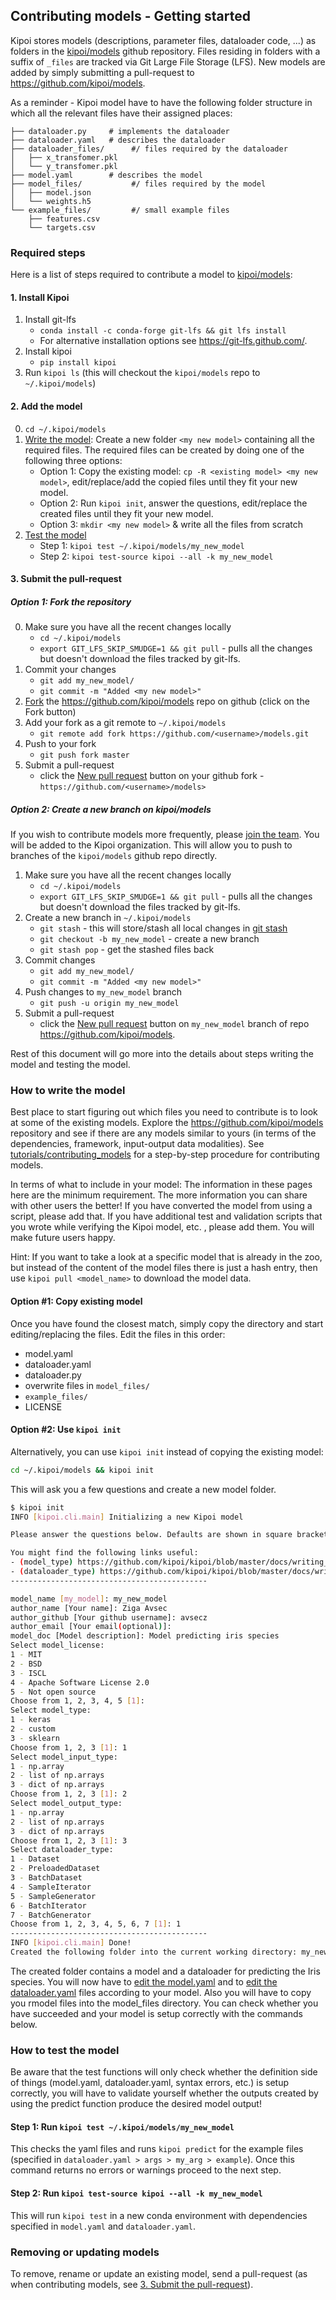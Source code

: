 ## Contributing models - Getting started

Kipoi stores models (descriptions, parameter files, dataloader code, ...) as folders in the [kipoi/models](https://github.com/kipoi/models) github repository. Files residing in folders with a suffix of `_files` are tracked via Git Large File Storage (LFS). New models are added by simply submitting a pull-request to <https://github.com/kipoi/models>.

As a reminder - Kipoi model have to have the following folder structure in which all the relevant files have their assigned places:
```
├── dataloader.py     # implements the dataloader
├── dataloader.yaml   # describes the dataloader
├── dataloader_files/      #/ files required by the dataloader
│   ├── x_transfomer.pkl
│   └── y_transfomer.pkl
├── model.yaml        # describes the model
├── model_files/           #/ files required by the model
│   ├── model.json
│   └── weights.h5
└── example_files/         #/ small example files
    ├── features.csv
    └── targets.csv
```

### Required steps

Here is a list of steps required to contribute a model to [kipoi/models](https://github.com/kipoi/models):

#### 1. Install Kipoi

1. Install git-lfs
    - `conda install -c conda-forge git-lfs && git lfs install`
	- For alternative installation options  see <https://git-lfs.github.com/>.
3. Install kipoi
    - `pip install kipoi`
4. Run `kipoi ls` (this will checkout the `kipoi/models` repo to `~/.kipoi/models`)

#### 2. Add the model

0. `cd ~/.kipoi/models`
1. [Write the model](#how-to-write-the-model): Create a new folder `<my new model>` containing all the required files. The required files can be created by doing one of the following three options:
    - Option 1: Copy the existing model: `cp -R <existing model> <my new model>`, edit/replace/add the copied files until they fit your new model.
	- Option 2: Run `kipoi init`, answer the questions, edit/replace the created files until they fit your new model.
	- Option 3: `mkdir <my new model>` & write all the files from scratch
2. [Test the model](#how-to-test-the-model)
    - Step 1: `kipoi test ~/.kipoi/models/my_new_model`
	- Step 2: `kipoi test-source kipoi --all -k my_new_model`

#### 3. Submit the pull-request

##### Option 1: Fork the repository 

0. Make sure you have all the recent changes locally
    - `cd ~/.kipoi/models`
    - `export GIT_LFS_SKIP_SMUDGE=1 && git pull` - pulls all the changes but doesn't download the files tracked by git-lfs.
1. Commit your changes
	- `git add my_new_model/`
	- `git commit -m "Added <my new model>"`
1. [Fork](https://guides.github.com/activities/forking/) the <https://github.com/kipoi/models> repo on github (click on the Fork button)
1. Add your fork as a git remote to `~/.kipoi/models`
    - `git remote add fork https://github.com/<username>/models.git`
1. Push to your fork
    - `git push fork master`
1. Submit a pull-request
    - click the [New pull request](https://help.github.com/articles/creating-a-pull-request/) button on your github fork - `https://github.com/<username>/models>`

##### Option 2: Create a new branch on kipoi/models

If you wish to contribute models more frequently, please [join the team](https://github.com/kipoi/models/issues/55). You will be added to the Kipoi organization. This will allow you to push to branches of the `kipoi/models` github repo directly.

1. Make sure you have all the recent changes locally
    - `cd ~/.kipoi/models`
    - `export GIT_LFS_SKIP_SMUDGE=1 && git pull` - pulls all the changes but doesn't download the files tracked by git-lfs.
1. Create a new branch in `~/.kipoi/models`
    - `git stash` - this will store/stash all local changes in [git stash](https://git-scm.com/book/en/v1/Git-Tools-Stashing)
    - `git checkout -b my_new_model` - create a new branch
    - `git stash pop` - get the stashed files back
2. Commit changes
    - `git add my_new_model/`
    - `git commit -m "Added <my new model>"`
3. Push changes to `my_new_model` branch
    - `git push -u origin my_new_model`
4. Submit a pull-request
    - click the [New pull request](https://help.github.com/articles/creating-a-pull-request/) button on `my_new_model` branch of repo <https://github.com/kipoi/models>.

Rest of this document will go more into the details about steps writing the model and testing the model.

### How to write the model

Best place to start figuring out which files you need to contribute is to look at some of the existing models. Explore the <https://github.com/kipoi/models> repository and see if there are any models similar to yours (in terms of the dependencies, framework, input-output data modalities). See [tutorials/contributing_models](../../tutorials/contributing_models) for a step-by-step procedure for contributing models.

In terms of what to include in your model: The information in these pages here are the minimum requirement. The more
information you can share with other users the better! If you have converted the model from using a script, please add that.
If you have additional test and validation scripts that you wrote while verifying the Kipoi model, etc. , please add them.
You will make future users happy.

Hint: If you want to take a look at a specific model that is already in the zoo, but instead of the content of the model files there is just a hash entry, then use `kipoi pull <model_name>` to download the model data.

#### Option #1: Copy existing model

Once you have found the closest match, simply copy the directory and start editing/replacing the files. Edit the files in this order:

- model.yaml
- dataloader.yaml
- dataloader.py
- overwrite files in `model_files/`
- `example_files/`
- LICENSE

#### Option #2: Use `kipoi init`

Alternatively, you can use `kipoi init` instead of copying the existing model:

```bash
cd ~/.kipoi/models && kipoi init
```

This will ask you a few questions and create a new model folder.

```bash
$ kipoi init
INFO [kipoi.cli.main] Initializing a new Kipoi model

Please answer the questions below. Defaults are shown in square brackets.

You might find the following links useful: 
- (model_type) https://github.com/kipoi/kipoi/blob/master/docs/writing_models.md
- (dataloader_type) https://github.com/kipoi/kipoi/blob/master/docs/writing_dataloaders.md
--------------------------------------------

model_name [my_model]: my_new_model
author_name [Your name]: Ziga Avsec
author_github [Your github username]: avsecz
author_email [Your email(optional)]: 
model_doc [Model description]: Model predicting iris species
Select model_license:
1 - MIT
2 - BSD
3 - ISCL
4 - Apache Software License 2.0
5 - Not open source
Choose from 1, 2, 3, 4, 5 [1]:  
Select model_type:
1 - keras
2 - custom
3 - sklearn
Choose from 1, 2, 3 [1]: 1
Select model_input_type:
1 - np.array
2 - list of np.arrays
3 - dict of np.arrays
Choose from 1, 2, 3 [1]: 2
Select model_output_type:
1 - np.array
2 - list of np.arrays
3 - dict of np.arrays
Choose from 1, 2, 3 [1]: 3
Select dataloader_type:
1 - Dataset
2 - PreloadedDataset
3 - BatchDataset
4 - SampleIterator
5 - SampleGenerator
6 - BatchIterator
7 - BatchGenerator
Choose from 1, 2, 3, 4, 5, 6, 7 [1]: 1
--------------------------------------------
INFO [kipoi.cli.main] Done!
Created the following folder into the current working directory: my_new_model
```

The created folder contains a model and a dataloader for predicting the Iris species. You will now have to [edit the model.yaml](./02_Writing_model.yaml.md) and to [edit the dataloader.yaml](./03_Writing_dataloader.yaml.md) files according to your model. Also you will have to copy you rmodel files into the model_files directory. You can check whether you have succeeded and your model is setup correctly with the commands below.

### How to test the model
Be aware that the test functions will only check whether the definition side of things (model.yaml, dataloader.yaml, syntax errors, etc.) is setup correctly, you will have to validate yourself whether the outputs created by using the predict function produce the desired model output!

#### Step 1: Run `kipoi test ~/.kipoi/models/my_new_model`

<!-- To make sure this work as you expect, test your model by running: -->

<!-- ```bash -->
<!-- kipoi test ~/.kipoi/models/my_new_model -->
<!-- ``` -->

This checks the yaml files and runs `kipoi predict` for the example files (specified in `dataloader.yaml > args > my_arg > example`). Once this command returns no errors or warnings proceed to the next step.

#### Step 2: Run `kipoi test-source kipoi --all -k my_new_model`

<!-- To also test that the conda environment for the model can be installed correctly, run: -->

<!-- ```bash -->
<!-- kipoi test-source kipoi --all -k my_new_model -->
<!-- ``` -->

This will run `kipoi test` in a new conda environment with dependencies specified in `model.yaml` and `dataloader.yaml`.

### Removing or updating models

To remove, rename or update an existing model, send a pull-request (as when contributing models, see [3. Submit the pull-request](#3-submit-the-pull-request)).
